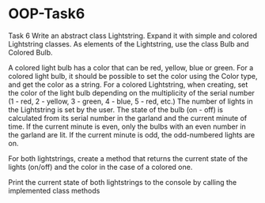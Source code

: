 # OOP-Task6

Task 6
Write an abstract class Lightstring.  Expand it with simple and colored Lightstring classes.  As elements of the Lightstring, use the class Bulb and Colored Bulb.

A colored light bulb has a color that can be red, yellow, blue or green.  For a colored light bulb, it should be possible to set the color using the Color type, and get the color as a string.
For a colored Lightstring, when creating, set the color of the light bulb depending on the multiplicity of the serial number (1 - red, 2 - yellow, 3 - green, 4 - blue, 5 - red, etc.) The number of lights in the Lightstring is set by the user.
The state of the bulb (on - off) is calculated from its serial number in the garland and the current minute of time.  If the current minute is even, only the bulbs with an even number in the garland are lit.  If the current minute is odd, the odd-numbered lights are on.

For both lightstrings, create a method that returns the current state of the lights (on/off) and the color in the case of a colored one.

Print the current state of both lightstrings to the console by calling the implemented class methods
